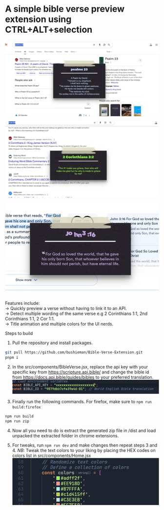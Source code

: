 # A simple bible verse preview extension using CTRL+ALT+selection

  ![Preview1](public/Media/Preview1.png)
  
  ![Preview2](public/Media/Preview2.png)
  
  ![Preview3](public/Media/Preview3.png)


Features include: <br>-> Quickly preview a verse without having to link it to an API. <br>-> Detect multiple wording of the same verse e.g 2 Corinthians 1:1, 2nd Corinthians 1:1, 2 Cor 1:1. <br>-> Title animation and multiple colors for the UI nerds.

Steps to build
1. Pull the repository and install packages.
  ```sh
  git pull https://github.com/bushieman/Bible-Verse-Extension.git
  pnpm i
  ```

2. In the src/components/BibleVerse.jsx, replace the api key with your specific key from https://scripture.api.bible/ and change the bible id from https://docs.api.bible/guides/bibles to your preferred translation. 
  ![img](public/Media/BibleVerse.jsx.png)

3. Finally run the following commands. For firefox, make sure to `npm run build:firefox`
  ```sh
  npm run build
  npm run zip
  ```

4. Now all you need to do is extract the generated zip file in /dist and load unpacked the extracted folder in chrome extensions. 
   
5. For tweaks, run `npm run dev` and make changes then repeat steps 3 and 4.
   *NB*: Tweak the text colors to your liking by placing the HEX codes on colors list in src/components/Home.jsx
   ![img](public/Media/Home.jsx.png)

